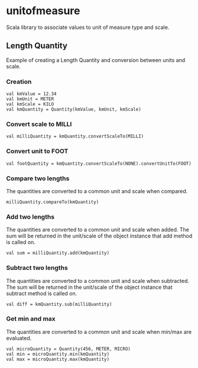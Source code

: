 unitofmeasure
=============

Scala library to associate values to unit of measure type and scale.

Length Quantity
---------------

Example of creating a Length Quantity and conversion between units and scale.

### Creation

    val kmValue = 12.34
    val kmUnit = METER
    val kmScale = KILO
    val kmQuantity = Quantity(kmValue, kmUnit, kmScale)

### Convert scale to MILLI

    val milliQuantity = kmQuantity.convertScaleTo(MILLI)

### Convert unit to FOOT

    val footQuantity = kmQuantity.convertScaleTo(NONE).convertUnitTo(FOOT)

### Compare two lengths

The quantities are converted to a common unit and scale when compared.

    milliQuantity.compareTo(kmQuantity)

### Add two lengths

The quantities are converted to a common unit and scale when added. The sum will
be returned in the unit/scale of the object instance that add method is called on.

    val sum = milliQuantity.add(kmQuantity)

### Subtract two lengths

The quantities are converted to a common unit and scale when subtracted. The sum will
be returned in the unit/scale of the object instance that subtract method is called on.

    val diff = kmQuantity.sub(milliQuantity)

### Get min and max

The quantities are converted to a common unit and scale when min/max are evaluated.

    val microQuantity = Quantity(456, METER, MICRO)
    val min = microQuantity.min(kmQuantity)
    val max = microQuantity.max(kmQuantity)
